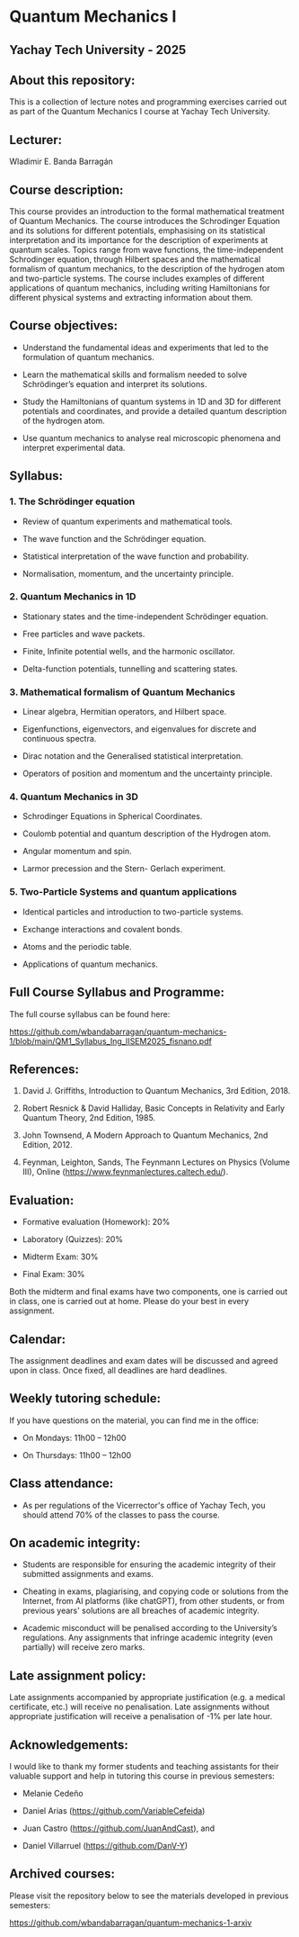 # Quantum Mechanics I 

## Yachay Tech University - 2025

## About this repository:
This is a collection of lecture notes and programming exercises carried out as part of the Quantum Mechanics I course at Yachay Tech University.

## Lecturer:
Wladimir E. Banda Barragán

## Course description:
This course provides an introduction to the formal mathematical treatment of Quantum Mechanics. The course introduces the Schrodinger Equation and its solutions for different potentials, emphasising on its statistical interpretation and its importance for the description of experiments at quantum scales. Topics range from wave functions, the time-independent Schrodinger equation, through Hilbert spaces and the mathematical formalism of quantum mechanics, to the description of the hydrogen atom and two-particle systems. The course includes examples of different applications of quantum mechanics, including writing Hamiltonians for different physical systems and extracting information about them.

## Course objectives:
- Understand the fundamental ideas and experiments that led to the formulation of quantum mechanics.

- Learn the mathematical skills and formalism needed to solve Schrödinger’s equation and interpret its solutions.

- Study the Hamiltonians of quantum systems in 1D and 3D for different potentials and coordinates, and provide a detailed quantum description of the hydrogen atom.

- Use quantum mechanics to analyse real microscopic phenomena and interpret experimental data.

## Syllabus:
### 1. The Schrödinger equation

- Review of quantum experiments and mathematical tools.

- The wave function and the Schrödinger equation.

- Statistical interpretation of the wave function and probability.

- Normalisation, momentum, and the uncertainty principle.

### 2. Quantum Mechanics in 1D

- Stationary states and the time-independent Schrödinger equation.

- Free particles and wave packets.

- Finite, Infinite potential wells, and the harmonic oscillator.

- Delta-function potentials, tunnelling and scattering states.

### 3. Mathematical formalism of Quantum Mechanics

- Linear algebra, Hermitian operators, and Hilbert space.

- Eigenfunctions, eigenvectors, and eigenvalues for discrete and continuous spectra.

- Dirac notation and the Generalised statistical interpretation.

- Operators of position and momentum and the uncertainty principle.

### 4. Quantum Mechanics in 3D

- Schrodinger Equations in Spherical Coordinates.

- Coulomb potential and quantum description of the Hydrogen atom.

- Angular momentum and spin.

- Larmor precession and the Stern- Gerlach experiment.

### 5. Two-Particle Systems and quantum applications

- Identical particles and introduction to two-particle systems.

- Exchange interactions and covalent bonds.

- Atoms and the periodic table.

- Applications of quantum mechanics.

## Full Course Syllabus and Programme:

The full course syllabus can be found here:

https://github.com/wbandabarragan/quantum-mechanics-1/blob/main/QM1_Syllabus_Ing_IISEM2025_fisnano.pdf

## References:

1. David J. Griffiths, Introduction to Quantum Mechanics, 3rd Edition, 2018.

2. Robert Resnick & David Halliday, Basic Concepts in Relativity and Early Quantum Theory, 2nd Edition, 1985.
   
3. John Townsend, A Modern Approach to Quantum Mechanics, 2nd Edition, 2012.
   
4. Feynman, Leighton, Sands, The Feynmann Lectures on Physics (Volume III), Online (https://www.feynmanlectures.caltech.edu/).


## Evaluation:

- Formative evaluation (Homework): 20%

- Laboratory (Quizzes): 20%

- Midterm Exam: 30%

- Final Exam: 30%

Both the midterm and final exams have two components, one is carried out in class, one is carried out at home. Please do your best in every assignment.


## Calendar:

The assignment deadlines and exam dates will be discussed and agreed upon in class. Once fixed, all deadlines are hard deadlines.


## Weekly tutoring schedule:

If you have questions on the material, you can find me in the office:

- On Mondays: 11h00 – 12h00  

- On Thursdays: 11h00 – 12h00 


## Class attendance:

- As per regulations of the Vicerrector's office of Yachay Tech, you should attend 70% of the classes to pass the course.


## On academic integrity:

- Students are responsible for ensuring the academic integrity of their submitted assignments and exams.

- Cheating in exams, plagiarising, and copying code or solutions from the Internet, from AI platforms (like chatGPT), from other students, or from previous years' solutions are all breaches of academic integrity.

- Academic misconduct will be penalised according to the University’s regulations. Any assignments that infringe academic integrity (even partially) will receive zero marks.


## Late assignment policy:

Late assignments accompanied by appropriate justification (e.g. a medical certificate, etc.) will receive no penalisation. Late assignments without appropriate justification will receive a penalisation of -1% per late hour.


## Acknowledgements:
I would like to thank my former students and teaching assistants for their valuable support and help in tutoring this course in previous semesters:

- Melanie Cedeño
  
- Daniel Arias (https://github.com/VariableCefeida)
  
- Juan Castro (https://github.com/JuanAndCast), and
  
- Daniel Villarruel (https://github.com/DanV-Y) 


## Archived courses:
Please visit the repository below to see the materials developed in previous semesters:

https://github.com/wbandabarragan/quantum-mechanics-1-arxiv
